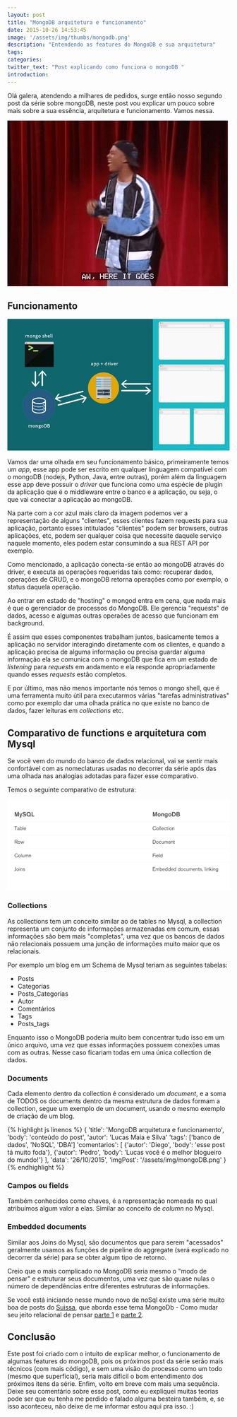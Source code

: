 ```yaml
---
layout: post
title: "MongoDB arquitetura e funcionamento"
date: 2015-10-26 14:53:45
image: '/assets/img/thumbs/mongodb.png'
description: "Entendendo as features do MongoDB e sua arquitetura"
tags:
categories:
twitter_text: "Post explicando como funciona o mongoDB "
introduction:
---
```


Olá galera, atendendo a milhares de pedidos, surge então nosso segundo post da série sobre mongoDB, neste post vou explicar um pouco sobre mais sobre a sua essência, arquitetura e funcionamento. Vamos nessa.

![Vamo nessa](/assets/img/posts/serie-mongo-db/vamonessa.gif)

## Funcionamento

![funcionamento do mongoDB](/assets/img/posts/serie-mongo-db/mongoDBschema.jpg)

Vamos dar uma olhada em seu funcionamento básico, primeiramente temos um *app*, esse app pode ser escrito em qualquer linguagem compatível com o mongoDB (nodejs, Python, Java, entre outras), porém além da linguagem esse app deve possuir o *driver* que funciona como uma espécie de plugin da aplicação que é o middleware entre o banco e a aplicação, ou seja, o que vai conectar a aplicação ao mongoDB.

Na parte com a cor azul mais claro da imagem podemos ver a representação de alguns "clientes", esses clientes fazem requests para sua aplicação, portanto esses intitulados "clientes" podem ser browsers, outras aplicações, etc, podem ser qualquer coisa que necessite daquele serviço naquele momento, eles podem estar consumindo a sua REST API por exemplo.

Como mencionado, a aplicação conecta-se então ao mongoDB através do driver, e executa as operações requeridas tais como: recuperar dados, operações de CRUD, e o mongoDB retorna operações como por exemplo, o status daquela operação.

Ao entrar em estado de "hosting" o mongod entra em cena, que nada mais é que o gerenciador de processos do MongoDB. Ele gerencia "requests" de dados, acesso e algumas outras operaões de acesso que funcionam em background.

É assim que esses componentes trabalham juntos, basicamente temos a aplicação no servidor interagindo diretamente com os clientes, e quando a aplicação precisa de alguma informação ou precisa guardar alguma informação ela  se comunica com o mongoDB que fica em um estado de *listening* para *requests* em andamento e ela responde apropriadamente quando esses *requests* estão completos.

E por último, mas não menos importante nós temos o mongo shell, que é uma ferramenta muito útil para executarmos várias "tarefas administrativas" como por exemplo dar uma olhada prática no que existe no banco de dados, fazer leituras em *collections* etc.

## Comparativo de functions e arquitetura com Mysql

Se você vem do mundo do banco de dados relacional, vai se sentir mais confortável com as nomeclaturas usadas no decorrer da série após das uma olhada nas analogias adotadas para fazer esse comparativo.

Temos o seguinte comparativo de estrutura:

![Comparativo de estrutura](/assets/img/posts/serie-mongo-db/structure.png)

### Collections

As collections tem um conceito similar ao de tables no Mysql, a collection representa um conjunto de informações armazenadas em comum, essas informações são bem mais "completas", uma vez que os bancos de dados não relacionais possuem uma junção de informações muito maior que os relacionais.

Por exemplo um blog em um Schema de Mysql teriam as seguintes tabelas:

* Posts
* Categorias
* Posts_Categorias
* Autor
* Comentários
* Tags
* Posts_tags

Enquanto isso o MongoDB poderia muito bem concentrar tudo isso em um único arquivo, uma vez que essas informações possuem conexões umas com as outras. Nesse caso ficariam todas em uma única collection de dados.

### Documents

Cada elemento dentro da collection é considerado um *document*, e a soma de TODOS os documents dentro da mesma estrutura de dados formam a collection, segue um exemplo de um document, usando o mesmo exemplo de criação de um blog.

{% highlight js linenos %}
{
	'title': 'MongoDB arquitetura e funcionamento',
	'body': 'conteúdo do post',
	'autor': 'Lucas Maia e Silva'
	'tags': ['banco de dados', 'NoSQL', 'DBA']
	'comentarios': [
		{'autor': 'Diego', 'body': 'esse post tá muito foda'},
		{'autor': 'Pedro', 'body': 'Lucas você é o melhor blogueiro do mundo!'}
	],
	'data': '26/10/2015',
	'imgPost': '/assets/img/mongoDB.png'
}
{% endhighlight %}

### Campos ou fields

Também conhecidos como chaves, é a representação nomeada no qual atribuímos algum valor a elas. Similar ao conceito de *column* no Mysql.

### Embedded documents

Similar aos Joins do Mysql, são documentos que para serem "acessados" geralmente usamos as funções de pipeline do aggregate (será explicado no decorrer da série) para se obter algum tipo de retorno.

Creio que o mais complicado no MongoDB seria mesmo o "modo de pensar" e estruturar seus documentos, uma vez que são quase nulas o número de dependências entre diferentes estruturas de informações.

Se você está iniciando nesse mundo novo de noSql existe uma série muito boa de posts do [Suissa](https://twitter.com/osuissa), que aborda esse tema MongoDb - Como mudar seu jeito relacional de pensar [parte 1](http://nomadev.com.br/mongodb-como-mudar-seu-jeito-relacional-de-pensar/) e [parte 2](http://nomadev.com.br/mongodb-como-mudar-seu-jeito-relacional-de-pensar-parte-2/).

## Conclusão

Este post foi criado com o intuito de explicar melhor, o funcionamento de algumas features do mongoDB, pois os próximos post da série serão mais técnicos (com mais código), e sem uma visão do processo como um todo (mesmo que superficial), seria mais difícil o bom entendimento dos próximos itens da série. Enfim, volto em breve com mais uma sequência. Deixe seu comentário sobre esse post, como eu expliquei muitas teorias pode ser que eu tenha me perdido e falado alguma besteira também, e, se isso aconteceu, não deixe de me informar estou aqui pra isso. :)